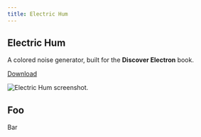 ```yaml
---
title: Electric Hum
---
```


<section id="intro">
<div class="container">
<div class="hero hero--alt">

<div class="hero-info">

# Electric Hum

A colored noise generator, built for the **Discover&nbsp;Electron** book.

<a class="button button--primary" href="#">Download</a>

</div>

<div class="hero-image">

<img src="/assets/images/screenshots/electric-hum.png" srcset="/assets/images/screenshots/electric-hum.png 1x, /assets/images/screenshots/electric-hum@2x.png 2x" alt="Electric Hum screenshot." />

</div>

</div>
</div>
</section>

<section>
<div class="container">

## Foo

Bar

</div>
</section>
